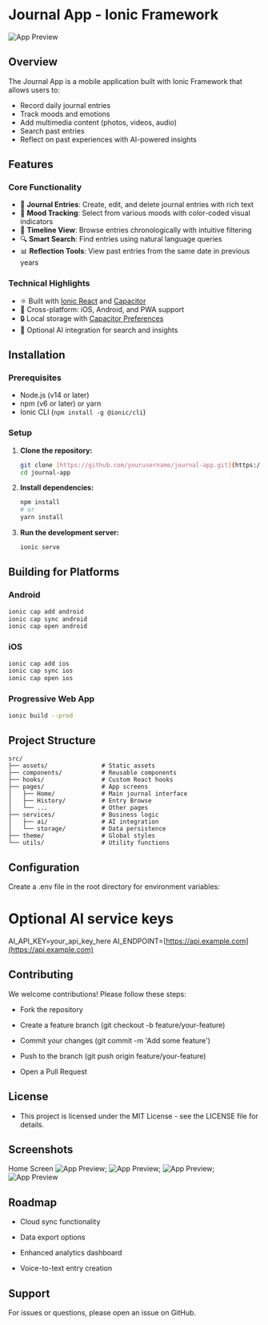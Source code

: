 # Journal App - Ionic Framework

![App Preview](/public/chimp.png)

## Overview

The Journal App is a mobile application built with Ionic Framework that allows users to:

* Record daily journal entries
* Track moods and emotions
* Add multimedia content (photos, videos, audio)
* Search past entries
* Reflect on past experiences with AI-powered insights

## Features

### Core Functionality

* 📝 **Journal Entries**: Create, edit, and delete journal entries with rich text
* 🌈 **Mood Tracking**: Select from various moods with color-coded visual indicators
* 📅 **Timeline View**: Browse entries chronologically with intuitive filtering
* 🔍 **Smart Search**: Find entries using natural language queries
* 📊 **Reflection Tools**: View past entries from the same date in previous years

### Technical Highlights

* ⚛️ Built with [Ionic React](https://ionicframework.com/react) and [Capacitor](https://capacitorjs.com/)
* 📱 Cross-platform: iOS, Android, and PWA support
* 🔒 Local storage with [Capacitor Preferences](https://capacitorjs.com/docs/apis/preferences)
* 🤖 Optional AI integration for search and insights

## Installation

### Prerequisites

* Node.js (v14 or later)
* npm (v6 or later) or yarn
* Ionic CLI (`npm install -g @ionic/cli`)

### Setup

1.  **Clone the repository:**
    ```bash
    git clone [https://github.com/yourusername/journal-app.git](https://github.com/yourusername/journal-app.git)
    cd journal-app
    ```
2.  **Install dependencies:**
    ```bash
    npm install
    # or
    yarn install
    ```
3.  **Run the development server:**
    ```bash
    ionic serve
    ```

## Building for Platforms

### Android

```bash
ionic cap add android
ionic cap sync android
ionic cap open android
```

### iOS

```bash
ionic cap add ios
ionic cap sync ios
ionic cap open ios
```

### Progressive Web App

```bash
ionic build --prod
```

## Project Structure

```
src/
├── assets/               # Static assets
├── components/           # Reusable components
├── hooks/                # Custom React hooks
├── pages/                # App screens
│   ├── Home/             # Main journal interface
│   ├── History/          # Entry Browse
│   └── ...               # Other pages
├── services/             # Business logic
│   ├── ai/               # AI integration
│   └── storage/          # Data persistence
├── theme/                # Global styles
└── utils/                # Utility functions
```

## Configuration

Create a .env file in the root directory for environment variables:
# Optional AI service keys
AI_API_KEY=your_api_key_here
AI_ENDPOINT=[https://api.example.com](https://api.example.com)

## Contributing

We welcome contributions! Please follow these steps:

- Fork the repository

- Create a feature branch (git checkout -b feature/your-feature)

- Commit your changes (git commit -m 'Add some feature')

- Push to the branch (git push origin feature/your-feature)

- Open a Pull Request

## License

- This project is licensed under the MIT License - see the LICENSE file for details.

## Screenshots

Home Screen ![App Preview](/public/chimp.png);
 ![App Preview](/public/chimp.png);
  ![App Preview](/public/chimp.png);
   ![App Preview](/public/chimp.png)

## Roadmap

- Cloud sync functionality

- Data export options

- Enhanced analytics dashboard

- Voice-to-text entry creation

## Support
For issues or questions, please open an issue on GitHub.